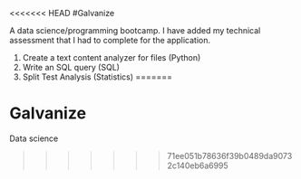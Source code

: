 <<<<<<< HEAD
#Galvanize

A data science/programming bootcamp. I have added my technical assessment that I had to complete for the application.

1. Create a text content analyzer for files (Python)
2. Write an SQL query (SQL)
3. Split Test Analysis (Statistics)
=======
# Galvanize
Data science
>>>>>>> 71ee051b78636f39b0489da90732c140eb6a6995
